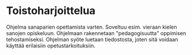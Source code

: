 Toistoharjoittelua
==================

Ohjelma sanaparien opettamista varten. Soveltuu esim. vieraan kielen sanojen opiskeluun. Ohjelmaan rakennetaan "pedagogisuutta" oppimisen tehostamiseksi. Ohjelman syöte luetaan tiedostosta, joten sitä voidaan käyttää erilaisiin opetustarkoituksiin. 
